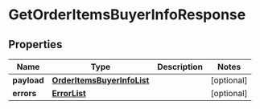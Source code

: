 # GetOrderItemsBuyerInfoResponse

## Properties
Name | Type | Description | Notes
------------ | ------------- | ------------- | -------------
**payload** | [**OrderItemsBuyerInfoList**](OrderItemsBuyerInfoList.md) |  |  [optional]
**errors** | [**ErrorList**](ErrorList.md) |  |  [optional]
